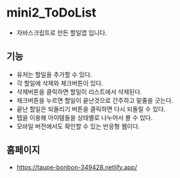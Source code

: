 # mini2_ToDoList
- 자바스크립트로 만든 할일앱 입니다.
## 기능
- 유저는 할일을 추가할 수 있다. 
- 각 할일에 삭제와 체크버튼이 있다. 
- 삭제버튼을 클릭하면 할일이 리스트에서 삭제된다.
- 체크버튼을 누르면 할일이 끝난것으로 간주하고 밑줄을 긋는다.
- 끝난 할일은 되돌리기 버튼을 클릭하면 다시 되돌릴 수 있다.
- 탭을 이용해 아이템들을 상태별로 나누어서 볼 수 있다.
- 모바일 버전에서도 확인할 수 있는 반응형 웹이다.
## 홈페이지
- https://taupe-bonbon-349428.netlify.app/
